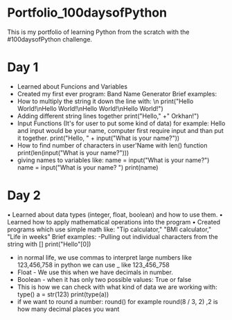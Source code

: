 # Portfolio_100daysofPython
This is my portfolio of learning Python from the scratch with the #100daysofPython challenge.

# Day 1
- Learned about Funcions and Variables
- Created my first ever program: Band Name Generator
Brief examples:
- How to multiply the string it down the line with: \n
print("Hello World!\nHello World!\nHello World!\nHello World!")
- Adding different string lines together
print("Hello," +" Orkhan!")
- Input Functions (It's for user to put some kind of data) for example: Hello and input would be your name, computer first require input and than put it together.
print("Hello, " + input("What is your name?"))
- How to find number of characters in user'Name with len() function
print(len(input("What is your name?")))
- giving names to variables like: name = input("What is your name?")
name = input("What is your name? ")
print(name)

# Day 2
• Learned about data types (integer, float, boolean) and how to use them.
• Learned how to apply mathematical operations into the program
• Created programs which use simple math like: "Tip calculator," "BMI calculator," "Life in weeks"
Brief examples:
-Pulling out individual characters from the string with []
print("Hello"[0])
- in normal life, we use commas to interpret large numbers like 123,456,758 in python we can use _ like 123_456_758
- Float - We use this when we have decimals in number.
- Boolean - when it has only two possible values: True or false
- This is how we can check with what kind of data we are working with: type()
a = str(123)
print(type(a))
- if we want to round a number: round()
for example round(8 / 3, 2) ,2 is how many decimal places you want



